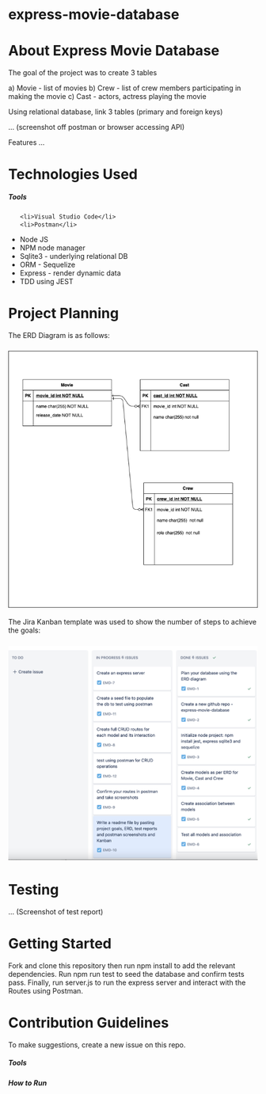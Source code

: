 # express-movie-database

<h1>About Express Movie Database</h1>

The goal of the project was to create 3 tables

   a) Movie - list of movies
   b) Crew - list of crew members participating in making the movie
   c) Cast - actors, actress playing the movie

Using relational database, link 3 tables (primary and foreign keys)

... (screenshot off postman or browser accessing API)

Features
...

<h1>Technologies Used</h1>
<h5>Tools</h5>
<ul>
    
    <li>Visual Studio Code</li>
    <li>Postman</li>
</ul>

<ul>
    <li>Node JS</li>
    <li>NPM node manager</li>
    <li>Sqlite3 - underlying relational DB</li>
    <li>ORM - Sequelize</li>
    <li>Express - render dynamic data</li>
    <li>TDD using JEST</li>
</ul>

<h1>Project Planning</h1>
The ERD Diagram is as follows:
<h3>
    <img src="https://github.com/ivycodr/express-movie-database/blob/main/resources/erd-movie-crew-cast.png">
</h3>

The Jira Kanban template was used to show the number of steps to achieve the goals:

<h3>
    <img src="https://github.com/ivycodr/express-movie-database/blob/main/resources/kanban.png">
</h3>

<h1>Testing</h1>
... (Screenshot of test report)

<h1>Getting Started</h1>
Fork and clone this repository then run npm install to add the relevant dependencies. Run npm run test to seed the database and confirm tests pass. Finally, run server.js to run the express server and interact with the Routes using Postman.

<h1>Contribution Guidelines</h1>
To make suggestions, create a new issue on this repo.







<h5>Tools</h5>


<h5>How to Run</h5>
